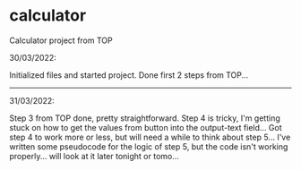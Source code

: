 # calculator
Calculator project from TOP

30/03/2022:

Initialized files and started project.
Done first 2 steps from TOP...

---

31/03/2022:

Step 3 from TOP done, pretty straightforward.
Step 4 is tricky, I'm getting stuck on how to get the values from button into the output-text field...
Got step 4 to work more or less, but will need a while to think about step 5...
I've written some pseudocode for the logic of step 5, but the code isn't working properly... will look at it later tonight or tomo...
